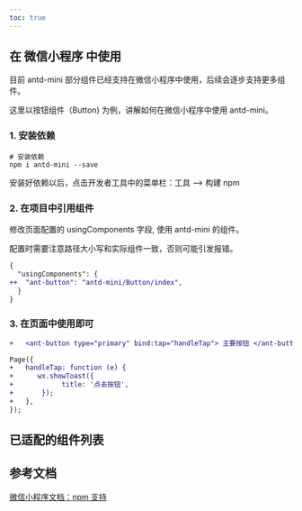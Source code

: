 ```yaml
---
toc: true
---
```


## 在 微信小程序 中使用

目前 antd-mini 部分组件已经支持在微信小程序中使用，后续会逐步支持更多组件。

这里以按钮组件（Button) 为例，讲解如何在微信小程序中使用 antd-mini。

### 1. 安装依赖

```shell
# 安装依赖
npm i antd-mini --save
```

安装好依赖以后，点击开发者工具中的菜单栏：工具 --> 构建 npm

### 2. 在项目中引用组件

修改页面配置的 usingComponents 字段, 使用 antd-mini 的组件。

配置时需要注意路径大小写和实际组件一致，否则可能引发报错。

```diff
{
  "usingComponents": {
++  "ant-button": "antd-mini/Button/index",
  }
}

```

### 3. 在页面中使用即可

```diff
+   <ant-button type="primary" bind:tap="handleTap"> 主要按钮 </ant-button>
```

```diff
Page({
+   handleTap: function (e) {
+      wx.showToast({
+            title: '点击按钮',
+       });
+   },
});
```

## 已适配的组件列表

<code src="../components/wechat-component.tsx" inline="true"></code>

## 参考文档

[微信小程序文档：npm 支持](https://developers.weixin.qq.com/miniprogram/dev/devtools/npm.html)
